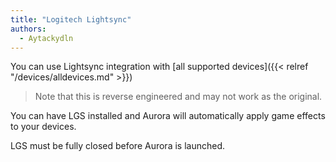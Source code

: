 ```yaml
---
title: "Logitech Lightsync"
authors:
  - Aytackydln
---
```


You can use Lightsync integration with [all supported devices]({{< relref "/devices/alldevices.md" >}})

> Note that this is reverse engineered and may not work as the original.

You can have LGS installed and Aurora will automatically apply game effects to your devices.

LGS must be fully closed before Aurora is launched.
